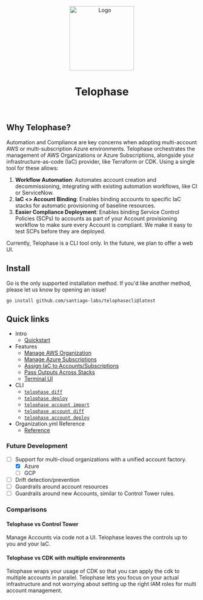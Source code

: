 <p align="center">
  <a href="https://telophase.dev"><img src="https://github.com/Santiago-Labs/telophasecli/assets/3019043/ff5ed6db-9e91-44e7-9feb-bcf4f608bce8" alt="Logo" height=170></a>
</p>
<h1 align="center">Telophase</h1>
<br/>

## Why Telophase?
Automation and Compliance are key concerns when adopting multi-account AWS or multi-subscription Azure environments. Telophase orchestrates the management of AWS Organizations or Azure Subscriptions, alongside your infrastructure-as-code (IaC) provider, like Terraform or CDK. Using a single tool for these allows:
1. **Workflow Automation**: Automates account creation and decommissioning, integrating with existing automation workflows, like CI or ServiceNow.
2. **IaC <> Account Binding**: Enables binding accounts to specific IaC stacks for automatic provisioning of baseline resources.
3. **Easier Compliance Deployment**: Enables binding Service Control Policies (SCPs) to accounts as part of your Account provisioning workflow to make sure every Account is compliant. We make it easy to test SCPs before they are deployed.

Currently, Telophase is a CLI tool only. In the future, we plan to offer a web UI.

## Install
Go is the only supported installation method. If you'd like another method, please let us know by opening an issue!
```
go install github.com/santiago-labs/telophasecli@latest
```

## Quick links

- Intro
  - [Quickstart](https://github.com/Santiago-Labs/telophasecli/blob/main/docs/quickstart.md)
- Features
  - [Manage AWS Organization](https://github.com/Santiago-Labs/telophasecli/blob/main/docs/features.md#aws-organization)
  - [Manage Azure Subscriptions](https://github.com/Santiago-Labs/telophasecli/blob/main/docs/features.md#azure-subscriptions)
  - [Assign IaC to Accounts/Subscriptions](https://github.com/Santiago-Labs/telophasecli/blob/main/docs/features.md#assign-iac-stacks-to-accountssubscriptions)
  - [Pass Outputs Across Stacks](https://github.com/Santiago-Labs/telophasecli/blob/main/docs/features.md#pass-outputs-across-accounts-and-regions-cdk-only)
  - [Terminal UI](https://github.com/Santiago-Labs/telophasecli/blob/main/docs/features.md#terminal-ui)
- CLI
  - [`telophase diff`](https://github.com/Santiago-Labs/telophasecli/blob/main/docs/commands.md#telophasecli-diff)
  - [`telophase deploy`](https://github.com/Santiago-Labs/telophasecli/blob/main/docs/commands.md#telophasecli-deploy)
  - [`telophase account import`](https://github.com/Santiago-Labs/telophasecli/blob/main/docs/commands.md#telophasecli-account-import)
  - [`telophase account diff`](https://github.com/Santiago-Labs/telophasecli/blob/main/docs/commands.md#telophasecli-account-diff)
  - [`telophase account deploy`](https://github.com/Santiago-Labs/telophasecli/blob/main/docs/commands.md#telophasecli-account-deploy)
- Organization.yml Reference
  - [Reference](https://github.com/Santiago-Labs/telophasecli/blob/main/docs/organizationyml.md)


### Future Development
- [ ] Support for multi-cloud organizations with a unified account factory.
  - [x] Azure
  - [ ] GCP
- [ ] Drift detection/prevention
- [ ] Guardrails around account resources 
- [ ] Guardrails around new Accounts, similar to Control Tower rules.

### Comparisons
#### Telophase vs Control Tower
Manage Accounts via code not a UI. Telophase leaves the controls up to you and your IaC.

#### Telophase vs CDK with multiple environments
Telophase wraps your usage of CDK so that you can apply the cdk to multiple
accounts in parallel. Telophase lets you focus on your actual infrastructure and
not worrying about setting up the right IAM roles for multi account management.
